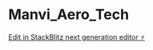# Manvi_Aero_Tech

[Edit in StackBlitz next generation editor ⚡️](https://stackblitz.com/~/github.com/manjunaath5583/Manvi_Aero_Tech)